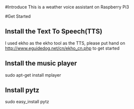 
#Introduce
This is a weather voice assistant on Raspberry Pi3

#Get Started
## Install the Text To Speech(TTS) 
I used ekho as the ekho tool as the TTS, please put hand on http://www.eguidedog.net/cn/ekho_cn.php to get started
## Install the music player
sudo apt-get install mplayer

## Install pytz
sudo easy_install pytz
